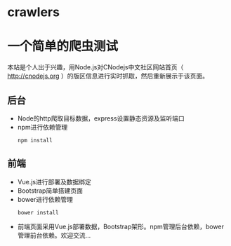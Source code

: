 # crawlers
# 一个简单的爬虫测试
本站是个人出于兴趣，用Node.js对CNodejs中文社区网站首页（ http://cnodejs.org ）的版区信息进行实时抓取，然后重新展示于该页面。

## 后台
+ Node的http爬取目标数据，express设置静态资源及监听端口
+ npm进行依赖管理
  <pre><code>npm install</pre></code>

## 前端
+ Vue.js进行部署及数据绑定
+ Bootstrap简单搭建页面
+ bower进行依赖管理
  <pre><code>bower install</pre></code>
+ 前端页面采用Vue.js部署数据，Bootstrap架形。npm管理后台依赖，bower管理前台依赖。欢迎交流...
